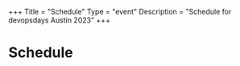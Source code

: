 +++
Title = "Schedule"
Type = "event"
Description = "Schedule for devopsdays Austin 2023"
+++

# Schedule

<div class="row">
    <div class="col-md-12">
        <script type="text/javascript" src="https://sessionize.com/api/v2/ms1xz9jq/view/GridSmart"></script>
    </div>
</div>